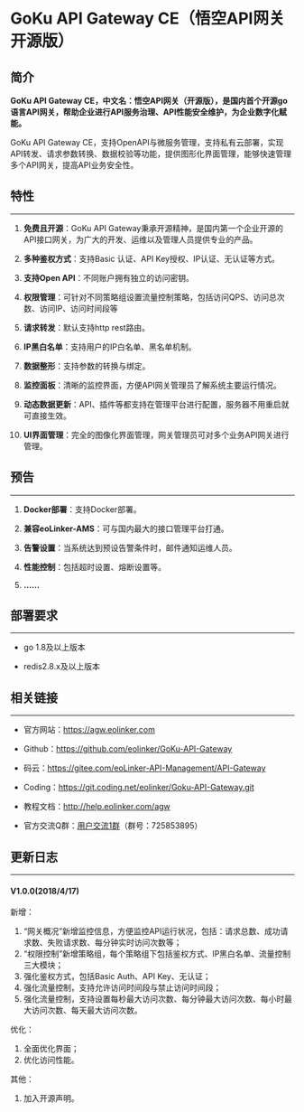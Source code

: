 # GoKu API Gateway CE（悟空API网关 开源版）

## 简介

**GoKu API Gateway CE，中文名：悟空API网关（开源版），是国内首个开源go语言API网关，帮助企业进行API服务治理、API性能安全维护，为企业数字化赋能。**

GoKu API Gateway CE，支持OpenAPI与微服务管理，支持私有云部署，实现API转发、请求参数转换、数据校验等功能，提供图形化界面管理，能够快速管理多个API网关，提高API业务安全性。

## 特性

----

1. **免费且开源**：GoKu API Gateway秉承开源精神，是国内第一个企业开源的API接口网关，为广大的开发、运维以及管理人员提供专业的产品。

2. **多种鉴权方式**：支持Basic 认证、API Key授权、IP认证、无认证等方式。

3. **支持Open API**：不同账户拥有独立的访问密钥。

4. **权限管理**：可针对不同策略组设置流量控制策略，包括访问QPS、访问总次数、访问IP、访问时间段等

5. **请求转发**：默认支持http rest路由。

6. **IP黑白名单**：支持用户的IP白名单、黑名单机制。

7. **数据整形**：支持参数的转换与绑定。

8. **监控面板**：清晰的监控界面，方便API网关管理员了解系统主要运行情况。

9. **动态数据更新**：API、插件等都支持在管理平台进行配置，服务器不用重启就可直接生效。

10. **UI界面管理**：完全的图像化界面管理，网关管理员可对多个业务API网关进行管理。

## 预告
----
1. **Docker部署**：支持Docker部署。

2. **兼容eoLinker-AMS**：可与国内最大的接口管理平台打通。

3. **告警设置**：当系统达到预设告警条件时，邮件通知运维人员。

4. **性能控制**：包括超时设置、熔断设置等。

5. **……**

## 部署要求
----
* go 1.8及以上版本

* redis2.8.x及以上版本


## 相关链接
----
* 官方网站：https://agw.eolinker.com

* Github：https://github.com/eolinker/GoKu-API-Gateway

* 码云：https://gitee.com/eoLinker-API-Management/API-Gateway

* Coding：https://git.coding.net/eolinker/Goku-API-Gateway.git

* 教程文档：http://help.eolinker.com/agw

* 官方交流Q群：[用户交流1群](https://jq.qq.com/?_wv=1027&k=5ikfC2S)（群号：725853895）

## 更新日志
----
#### V1.0.0(2018/4/17)
新增：

1. “网关概况”新增监控信息，方便监控API运行状况，包括：请求总数、成功请求数、失败请求数、每分钟实时访问次数等；
2. “权限控制”新增策略组，每个策略组下包括鉴权方式、IP黑白名单、流量控制三大模块；
3. 强化鉴权方式，包括Basic Auth、API Key、无认证；
4. 强化流量控制，支持允许访问时间段与禁止访问时间段；
5. 强化流量控制，支持设置每秒最大访问次数、每分钟最大访问次数、每小时最大访问次数、每天最大访问次数。

优化：

1. 全面优化界面；
2. 优化访问性能。

其他：
1. 加入开源声明。
